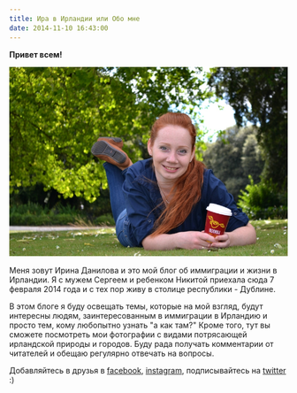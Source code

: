 ```yaml
---
title: Ира в Ирландии или Обо мне
date: 2014-11-10 16:43:00
---
```

**Привет всем!**

![Ирина Данилова](DSC_0414---Copy.JPG)

Меня зовут Ирина Данилова и это мой блог об иммиграции и жизни в Ирландии. Я с мужем Сергеем и ребенком Никитой приехала сюда 7 февраля 2014 года и с тех пор живу в столице республики - Дублине.

В этом блоге я буду освещать темы, которые на мой взгляд, будут интересны людям, заинтересованным в иммиграции в Ирландию и просто тем, кому любопытно узнать "а как там?" Кроме того, тут вы сможете посмотреть мои фотографии с видами потрясающей ирландской природы и городов. Буду рада получать комментарии от читателей и обещаю регулярно отвечать на вопросы.

Добавляйтесь в друзья в [facebook](https://www.facebook.com/pr.danilova), [instagram](https://instagram.com/zlatovlasovna/), подписывайтесь на [twitter](https://twitter.com/PrDanilova) :)
